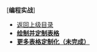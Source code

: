 [**编程实战**]

+ [返回上级目录](/README)
+ [**绘制并定制表格**](./编程实战/绘制并定制化图表)
+ [**更多表格定制化（未完成）**](./编程实战/更多表格定制化(未完成))